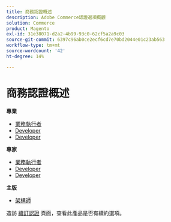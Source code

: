 ```yaml
---
title: 商務認證概述
description: Adobe Commerce認證選項概觀
solution: Commerce
product: Magento
exl-id: 31e38071-d2a2-4b99-93c0-62cf5a2a9c03
source-git-commit: 6397c96ab0ce2ecf6cd7e70bd2044e01c23ab563
workflow-type: tm+mt
source-wordcount: '42'
ht-degree: 14%

---
```


# 商務認證概述

**專業**

* [業務執行者](/help/certifications/ac/ac-p-business.md) <!--AD0-E712-->
* [Developer](/help/certifications/ac/ac-p-developer.md) <!--AD0-E717-->
* [Developer](/help/certifications/ac/ac-p-fedeveloper.md) <!--AD0-E719-->

**專家**

* [業務執行者](/help/certifications/ac/ac-e-business.md) <!--AD0-E708-->
* [Developer](/help/certifications/ac/ac-e-developer.md) <!--AD0-E716-->
* [Developer](/help/certifications/ac/ac-e-fedeveloper.md) <!--AD0-E710-->

**主版**

* [架構師](/help/certifications/ac/ac-m-architect.md) <!--AD0-E718-->

造訪 [續訂認證](/help/certifications/renew.md) 頁面，查看此產品是否有續約選項。
